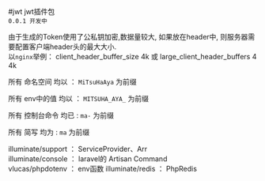 #jwt
jwt插件包 <br>
`0.0.1 开发中`

由于生成的Token使用了公私钥加密,数据量较大,
如果放在header中,
则服务器需要配置客户端header头的最大大小.
<br> 以`nginx`举例：
client_header_buffer_size 4k
或
large_client_header_buffers 4 4k

所有 命名空间 均以 ： `MiTsuHaAya`  为前缀

所有 env中的值 均以 ： `MITSUHA_AYA_`  为前缀 

所有 控制台命令 均已 : `ma-` 为前缀

所有 简写 均为 : `ma` 为前缀


illuminate/support ： ServiceProvider、Arr <br>
illuminate/console ： laravel的 Artisan Command <br>
vlucas/phpdotenv ： env函数
illuminate/redis ： PhpRedis
